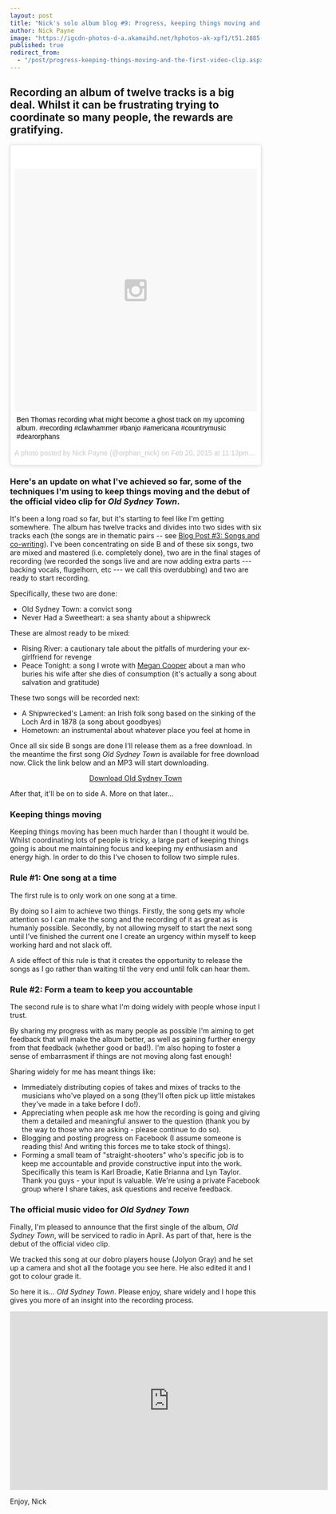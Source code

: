 ```yaml
---
layout: post
title: "Nick's solo album blog #9: Progress, keeping things moving and the first video clip"
author: Nick Payne
image: "https://igcdn-photos-d-a.akamaihd.net/hphotos-ak-xpf1/t51.2885-15/10995223_1579939445552299_557564548_n.jpg"
published: true
redirect_from: 
  - "/post/progress-keeping-things-moving-and-the-first-video-clip.aspx/"
---
```

## Recording an album of twelve tracks is a big deal. Whilst it can be frustrating trying to coordinate so many people, the rewards are gratifying.

<div style="margin-bottom: 1em;">
<blockquote class="instagram-media" data-instgrm-captioned data-instgrm-version="4" style=" background:#FFF; border:0; border-radius:3px; box-shadow:0 0 1px 0 rgba(0,0,0,0.5),0 1px 10px 0 rgba(0,0,0,0.15); margin: 1px; max-width:658px; padding:0; width:99.375%; width:-webkit-calc(100% - 2px); width:calc(100% - 2px);"><div style="padding:8px;"> <div style=" background:#F8F8F8; line-height:0; margin-top:40px; padding:50% 0; text-align:center; width:100%;"> <div style=" background:url(data:image/png;base64,iVBORw0KGgoAAAANSUhEUgAAACwAAAAsCAMAAAApWqozAAAAGFBMVEUiIiI9PT0eHh4gIB4hIBkcHBwcHBwcHBydr+JQAAAACHRSTlMABA4YHyQsM5jtaMwAAADfSURBVDjL7ZVBEgMhCAQBAf//42xcNbpAqakcM0ftUmFAAIBE81IqBJdS3lS6zs3bIpB9WED3YYXFPmHRfT8sgyrCP1x8uEUxLMzNWElFOYCV6mHWWwMzdPEKHlhLw7NWJqkHc4uIZphavDzA2JPzUDsBZziNae2S6owH8xPmX8G7zzgKEOPUoYHvGz1TBCxMkd3kwNVbU0gKHkx+iZILf77IofhrY1nYFnB/lQPb79drWOyJVa/DAvg9B/rLB4cC+Nqgdz/TvBbBnr6GBReqn/nRmDgaQEej7WhonozjF+Y2I/fZou/qAAAAAElFTkSuQmCC); display:block; height:44px; margin:0 auto -44px; position:relative; top:-22px; width:44px;"></div></div> <p style=" margin:8px 0 0 0; padding:0 4px;"> <a href="https://instagram.com/p/zWrs4vNoB6/" style=" color:#000; font-family:Arial,sans-serif; font-size:14px; font-style:normal; font-weight:normal; line-height:17px; text-decoration:none; word-wrap:break-word;" target="_top">Ben Thomas recording what might become a ghost track on my upcoming album. #recording #clawhammer #banjo #americana #countrymusic #dearorphans</a></p> <p style=" color:#c9c8cd; font-family:Arial,sans-serif; font-size:14px; line-height:17px; margin-bottom:0; margin-top:8px; overflow:hidden; padding:8px 0 7px; text-align:center; text-overflow:ellipsis; white-space:nowrap;">A photo posted by Nick Payne (@orphan_nick) on <time style=" font-family:Arial,sans-serif; font-size:14px; line-height:17px;" datetime="2015-02-21T07:13:17+00:00">Feb 20, 2015 at 11:13pm PST</time></p></div></blockquote>
</div>
<script async defer src="//platform.instagram.com/en_US/embeds.js"></script>

<h3 id="here-s-an-update-on-what-i-ve-achieved-so-far-some-of-the-techniques-i-m-using-to-keep-things-moving-and-the-debut-of-the-official-video-clip-for-old-sydney-town-">Here's an update on what I've achieved so far, some of the techniques I'm using to keep things moving and the debut of the official video clip for <em>Old Sydney Town</em>.</h3>

It's been a long road so far, but it's starting to feel like I'm getting somewhere. The album has twelve tracks and divides into two sides with six tracks each (the songs are in thematic pairs -- see <a title="Blog Post #3: Songs and co-writing" href="{{ site.baseurl }}/2014/04/13/songs-and-co-writing.html">Blog Post #3: Songs and co-writing</a>). I've been concentrating on side B and of these six songs, two are mixed and mastered (i.e. completely done), two are in the final stages of recording (we recorded the songs live and are now adding extra parts --- backing vocals, flugelhorn, etc --- we call this overdubbing) and two are ready to start recording.

Specifically, these two are done:

- Old Sydney Town: a convict song
- Never Had a Sweetheart: a sea shanty about a shipwreck

These are almost ready to be mixed:

- Rising River: a cautionary tale about the pitfalls of murdering your ex-girlfriend for revenge
- Peace Tonight: a song I wrote with <a href="https://www.facebook.com/meganlcoopermusic" target="_blank">Megan Cooper</a> about a man who buries his wife after she dies of consumption (it's actually a song about salvation and gratitude)

These two songs will be recorded next:

- A Shipwrecked's Lament: an Irish folk song based on the sinking of the Loch Ard in 1878 (a song about goodbyes)
- Hometown: an instrumental about whatever place you feel at home in

Once all six side B songs are done I'll release them as a free download. In the meantime the first song <em>Old Sydney Town</em> is available for free download now. Click the link below and an MP3 will start downloading.

<p style="text-align: center;"><a class="button" title="Download Old Sydney Town" href="https://api.soundcloud.com/tracks/175605572/download?client_id=2e67448a38d9ec5882f25bc34f16bd26" onclick="trackEvent('download', 'click', '/soundcloud/old-sydney-town')">Download Old Sydney Town</a></p>
<p>After that, it'll be on to side A. More on that later...</p>
<h3 id="keeping-things-moving">Keeping things moving</h3>
<p>Keeping things moving has been much harder than I thought it would be. Whilst coordinating lots of people is tricky, a large part of keeping things going is about me maintaining focus and keeping my enthusiasm and energy high. In order to do this I've chosen to follow two simple rules.</p>
<h3 id="one-song-at-a-time">Rule #1: One song at a time</h3>
<p>The first rule is to only work on one song at a time.</p>
<p>By doing so I aim to achieve two things. Firstly, the song gets my whole attention so I can make the song and the recording of it as great as is humanly possible. Secondly, by not allowing myself to start the next song until I've finished the current one I create an urgency within myself to keep working hard and not slack off.</p>
<p>A side effect of this rule is that it creates the opportunity to release the songs as I go rather than waiting til the very end until folk can hear them.</p>
<h3 id="accountability-from-a-team">Rule #2: Form a team to keep you accountable</h3>
<p>The second rule is to share what I'm doing widely with people whose input I trust.</p>
<p>By sharing my progress with as many people as possible I'm aiming to get feedback that will make the album better, as well as gaining further energy from that feedback (whether good or bad!). I'm also hoping to foster a sense of embarrasment if things are not moving along fast enough!</p>
<p>Sharing widely for me has meant things like:</p>
<ul>
<li>Immediately distributing copies of takes and mixes of tracks to the musicians who've played on a song (they'll often pick up little mistakes they've made in a take before I do!).</li>
<li>Appreciating when people ask me how the recording is going and giving them a detailed and meaningful answer to the question (thank you by the way to those who are asking - please continue to do so).</li>
<li>Blogging and posting progress on Facebook (I assume someone is reading this! And writing this forces me to take stock of things).</li>
<li>Forming a small team of "straight-shooters" who's specific job is to keep me accountable and provide constructive input into the work. Specifically this team is Karl Broadie, Katie Brianna and Lyn Taylor. Thank you guys - your input is valuable. We're using a private Facebook group where I share takes, ask questions and receive feedback.</li>
</ul>
<h3 id="the-official-music-video-for-old-sydney-town-">The official music video for <em>Old Sydney Town</em></h3>
<p>Finally, I'm pleased to announce that the first single of the album, <em>Old Sydney Town</em>, will be serviced to radio in April. As part of that, here is the debut of the official video clip.</p>
<p>We tracked this song at our dobro players house (Jolyon Gray) and he set up a camera and shot all the footage you see here. He also edited it and I got to colour grade it.</p>
<p>So here it is... <em>Old Sydney Town</em>. Please enjoy, share widely and I hope this gives you more of an insight into the recording process.</p>

<div class="flex-video">
  <iframe width="637" height="358" src="https://www.youtube.com/embed/Mar3FxUWqH0" frameborder="0" allowfullscreen></iframe>
</div>

Enjoy, Nick

